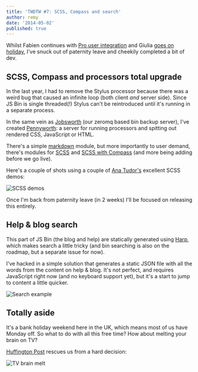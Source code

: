 ```yaml
---
title: 'TWDTW #7: SCSS, Compass and search'
author: remy
date: '2014-05-02'
published: true
---
```



Whilst Fabien continues with [Pro user integration](/blog/twdtw-6-syncing-pro-accounts) and Giulia [goes on holiday](https://twitter.com/electric_g/status/460844432649355264), I've snuck out of paternity leave and cheekily completed a bit of dev.

## SCSS, Compass and processors total upgrade

In the last year, I had to remove the Stylus processor because there was a weird bug that caused an infinite loop (both client *and* server side). Since JS Bin is single threaded(!) Stylus can't be reintroduced until it's running in a separate process.

In the same vein as [Jobsworth](/blog/twdtw-5-settings-dropbox-heartbleed#userbackups) (our zeromq based bin backup server), I've created [Pennyworth](https://github.com/jsbin/pennyworth): a server for running processors and spitting out rendered CSS, JavaScript or HTML.

There's a simple [markdown](https://github.com/jsbin/pennyworth/blob/master/targets/markdown/index.js) module, but more importantly to user demand, there's modules for [SCSS](https://github.com/jsbin/pennyworth/blob/master/targets/scss/index.js) and [SCSS with Compass](https://github.com/jsbin/pennyworth/blob/master/targets/sass-with-compass/index.js) (and more being adding before we go live).

Here's a couple of shots using a couple of [Ana Tudor's](http://twitter.com/thebabydino) excellent SCSS demos:

![SCSS demos](/images/twdtw/7/scss.gif)

Once I'm back from paternity leave (in 2 weeks) I'll be focused on releasing this entirely.

## Help & blog search

This part of JS Bin (the blog and help) are statically generated using [Harp](http://harpjs.com/), which makes search a little tricky (and bin searching is also on the roadmap, but a separate issue for now).

I've hacked in a simple solution that generates a static JSON file with all the words from the content on help & blog. It's not perfect, and requires JavaScript right now (and no keyboard support yet), but it's a start to jump to content a little quicker.

![Search example](/images/twdtw/7/search.png)

## Totally aside

It's a bank holiday weekend here in the UK, which means most of us have Monday off. So what to do with all this free time? How about melting your brain on TV?

[Huffington Post](http://www.huffingtonpost.com/2014/05/01/binge-watching-chart-_n_5246342.html) rescues us from a hard decision:

![TV brain melt](/images/twdtw/7/tv-brain-melt.jpg)
